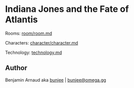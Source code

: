 # Indiana Jones and the Fate of Atlantis

Rooms: [room/room.md](dist/room/room.md)

Characters: [character/character.md](dist/character/character.md)

Technology: [technology.md](technology.md)

## Author

Benjamin Arnaud aka [bunjee](https://bunjee.me) | <bunjee@omega.gg>
